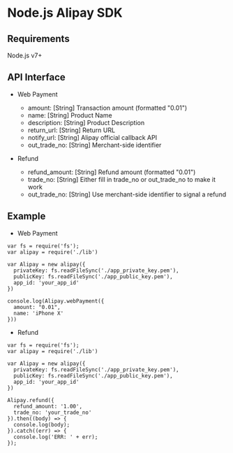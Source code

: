 # Node.js Alipay SDK

## Requirements
Node.js v7+

## API Interface

* Web Payment
  * amount: [String] Transaction amount (formatted "0.01")
  * name: [String] Product Name
  * description: [String] Product Description
  * return\_url: [String] Return URL
  * notify\_url: [String] Alipay official callback API
  * out\_trade\_no: [String] Merchant-side identifier

* Refund
  * refund\_amount: [String] Refund amount (formatted "0.01")
  * trade\_no: [String] Either fill in trade\_no or out\_trade\_no to make it work
  * out\_trade\_no: [String] Use merchant-side identifier to signal a refund

## Example

* Web Payment

```
var fs = require('fs');
var alipay = require('./lib')

var Alipay = new alipay({
  privateKey: fs.readFileSync('./app_private_key.pem'),
  publicKey: fs.readFileSync('./app_public_key.pem'),
  app_id: 'your_app_id'
})

console.log(Alipay.webPayment({
  amount: "0.01",
  name: 'iPhone X'
}))
```

* Refund

```
var fs = require('fs');
var alipay = require('./lib')

var Alipay = new alipay({
  privateKey: fs.readFileSync('./app_private_key.pem'),
  publicKey: fs.readFileSync('./app_public_key.pem'),
  app_id: 'your_app_id'
})

Alipay.refund({
  refund_amount: '1.00',
  trade_no: 'your_trade_no'
}).then((body) => {
  console.log(body);
}).catch((err) => {
  console.log('ERR: ' + err);
});
```

